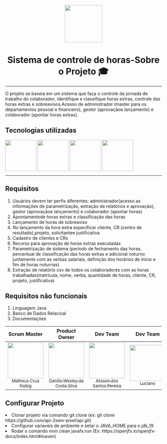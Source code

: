 
<p align="center"> <img src="https://raw.githubusercontent.com/4l1son/2rpnet/main/2rpnet.png" width=120>
</p>
  <h1 align="center" >Sistema de controle de horas-Sobre o Projeto 🎓</h1>
 <hr>
<p align="left">O projeto se baseia em um sistema que faça o controle da jornada de trabalho do colaborador, identifique e classifique horas extras, controle das horas extras e sobreavisos.Acesso de administrador (master para os departamentos pessoal e financeiro), gestor (aprovaçãoe lançamento) e colaborador (apontar horas extras).</p>

<h2>Tecnologias utilizadas</h2>
<div style="display: inline_block">
<img align="center" src="https://cdn.jsdelivr.net/gh/devicons/devicon/icons/mysql/mysql-plain-wordmark.svg" width=100>

<img align="center" src="https://cdn.jsdelivr.net/gh/devicons/devicon/icons/java/java-original-wordmark.svg" width=100 />
          
<img align="center" src="https://cdn.jsdelivr.net/gh/devicons/devicon/icons/html5/html5-plain-wordmark.svg" width=100 />

<img align="center" src="https://cdn.jsdelivr.net/gh/devicons/devicon/icons/css3/css3-plain-wordmark.svg" width=100 />
          
          

          

</div>


<hr>
<h2>Requisitos</h2>
<ol><li>Usuários devem ter perfis diferentes: administrador(acesso as informações de parametrização, extração de relatórios e aprovação), gestor (aprovaçãoe lançamento) e colaborador (apontar horas)</li>
  <li>Apontamentode horas extras e classificação das horas</li>
  <li>Lançamento de horas de sobreaviso</li>
  <li>No lançamento da hora extra especificar cliente, CR (centro de resultado),projeto, solicitantee justificativa</li>
  <li>Cadastro de clientes e CRs</li>
  <li>Recurso para aprovação de horas extras executadas</li>
  <li>Parametrização de sistema (período de fechamento das horas, percentual de classificação das horas extras e adicional noturno juntamente com as verbas salariais, definição dos horários de início e fim de horas noturnas)</li>
  <li>Extração de relatório csv de todos os colaboradores com as horas trabalhadas(matrícula, nome, verba, quantidade de horas, cliente, CR, projeto, justificativa)</li>
  </ol>
    <h2>Requisitos não funcionais</h2>
    <ol>
      <li>Linguagem Java</li>
      <li>Banco de Dados Relacioal</li>
      <li>Documentações</li>
    </ol>
    
    
    
| **Scrum Master**        | **Product Owner**    |**Dev Team**        | **Dev Team**    | **Dev Team**        |**Dev Team**    |
| :-------------: | :-------------: |:-------------: | :-------------: |:-------------: | :-------------: |
| [<img src="https://avatars.githubusercontent.com/u/61194755?v=4" width=115><br><sub>Matheus Cruz Fiebig</sub>](https://github.com/matheus-fiebig)   | [<img src="https://avatars.githubusercontent.com/u/111617208?v=4" width=115><br><sub>Danillo Wesley da Costa Silva</sub>](https://github.com/zZzidanillo)  | [<img src="https://avatars.githubusercontent.com/u/111614619?v=4"  width=115><br><sub>Alisson dos Santos Pereira</sub>](https://github.com/4l1son) | [<img src="https://avatars.githubusercontent.com/u/102562662?v=4" width=115><br><sub>Luciano</sub>](https://github.com/lucianonps) | [<img src="https://avatars.githubusercontent.com/u/111614619?v=4" width=115><br><sub>Wagner de Deus Silva Junior</sub>](https://github.com/wdeus) | [<img src="https://avatars.githubusercontent.com/u/99774131?v=4" width=115><br><sub>Lucas Caetano da Silva</sub>](https://github.com/L0uks)

<h2>Configurar Projeto</h2>
<div style="display: inline_block">

    
  <li>Clonar projeto via comando git clone (ex: git clone https://github.com/api-2sem-pixel/api.git) </li>
  <li>Configurar variaveis de ambiente e setar o JAVA_HOME para o jdk_19 </li>
  <li>Rodar o comando mvn clean javafx:run (Ex: https://openjfx.io/openjfx-docs/index.html#maven)</li>

